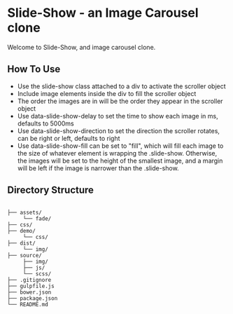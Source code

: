 # Slide-Show - an Image Carousel clone


Welcome to Slide-Show, and image carousel clone.


## How To Use

- Use the slide-show class attached to a div to activate the scroller object
- Include image elements inside the div to fill the scroller object
- The order the images are in will be the order they appear in the scroller object
- Use data-slide-show-delay to set the time to show each image in ms, defaults to 5000ms
- Use data-slide-show-direction to set the direction the scroller rotates, can be right or left, defaults to right
- Use data-slide-show-fill can be set to "fill", which will fill each image to the size of whatever element is wrapping the .slide-show.  Otherwise, the images will be set to the height of the smallest image, and a margin will be left if the image is narrower than the .slide-show.


## Directory Structure

```

├── assets/
     └── fade/
├── css/
├── demo/
     └── css/
├── dist/
     └── img/
├── source/
     ├── img/
     ├── js/
     └── scss/
├── .gitignore
├── gulpfile.js
├── bower.json
├── package.json
└── README.md
```
